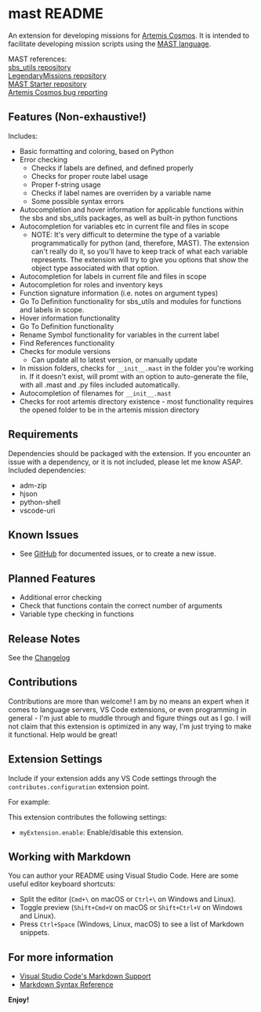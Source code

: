 # mast README

An extension for developing missions for [Artemis Cosmos](https://www.artemisspaceshipbridge.com/#/).
It is intended to facilitate developing mission scripts using the [MAST language](https://artemis-sbs.github.io/sbs_utils/mast/).

MAST references:  
[sbs_utils repository](https://github.com/artemis-sbs/sbs_utils)  
[LegendaryMissions repository](https://github.com/artemis-sbs/LegendaryMissions)  
[MAST Starter repository](https://github.com/artemis-sbs/mast_starter)  
[Artemis Cosmos bug reporting](https://github.com/artemis-sbs/LegendaryMissions/issues)  

## Features (Non-exhaustive!)

Includes:
* Basic formatting and coloring, based on Python
* Error checking
	* Checks if labels are defined, and defined properly
	* Checks for proper route label usage
	* Proper f-string usage
	* Checks if label names are overriden by a variable name
	* Some possible syntax errors
* Autocompletion and hover information for applicable functions within the sbs and sbs_utils packages, as well as built-in python functions
* Autocompletion for variables etc in current file and files in scope
	- NOTE: It's very difficult to determine the type of a variable programmatically for python (and, therefore, MAST). The extension can't really do it, so you'll have to keep track of what each variable represents.
	The extension will try to give you options that show the object type associated with that option.
* Autocompletion for labels in current file and files in scope
* Autocompletion for roles and inventory keys
* Function signature information (i.e. notes on argument types)
* Go To Definition functionality for sbs_utils and modules for functions and labels in scope.
* Hover information functionality
* Go To Definition functionality
* Rename Symbol functionality for variables in the current label
* Find References functionality
* Checks for module versions
	* Can update all to latest version, or manually update
* In mission folders, checks for `__init__.mast` in the folder you're working in. If it doesn't exist, will promt with an option to auto-generate the file, with all .mast and .py files included automatically.
* Autocompletion of filenames for `__init__.mast`
* Checks for root artemis directory existence - most functionality requires the opened folder to be in the artemis mission directory

## Requirements

Dependencies should be packaged with the extension. If you encounter an issue with a dependency, or it is not included, please let me know ASAP.
Included dependencies:
* adm-zip
* hjson
* python-shell
* vscode-uri

## Known Issues

* See [GitHub](https://github.com/astrolamb-gaming/VS-Code-MAST-Extension/issues) for documented issues, or to create a new issue.

## Planned Features

* Additional error checking
* Check that functions contain the correct number of arguments
* Variable type checking in functions

## Release Notes

See the [Changelog](https://marketplace.visualstudio.com/items/astrolamb.mast/changelog)

## Contributions

Contributions are more than welcome! I am by no means an expert when it comes to language servers, VS Code extensions, or even programming in general - I'm just able to muddle through and figure things out as I go. I will not claim that this extension is optimized in any way, I'm just trying to make it functional. Help would be great!

## Extension Settings

Include if your extension adds any VS Code settings through the `contributes.configuration` extension point.

For example:

This extension contributes the following settings:

* `myExtension.enable`: Enable/disable this extension.

## Working with Markdown

You can author your README using Visual Studio Code. Here are some useful editor keyboard shortcuts:

* Split the editor (`Cmd+\` on macOS or `Ctrl+\` on Windows and Linux).
* Toggle preview (`Shift+Cmd+V` on macOS or `Shift+Ctrl+V` on Windows and Linux).
* Press `Ctrl+Space` (Windows, Linux, macOS) to see a list of Markdown snippets.

## For more information

* [Visual Studio Code's Markdown Support](http://code.visualstudio.com/docs/languages/markdown)
* [Markdown Syntax Reference](https://help.github.com/articles/markdown-basics/)

**Enjoy!**

